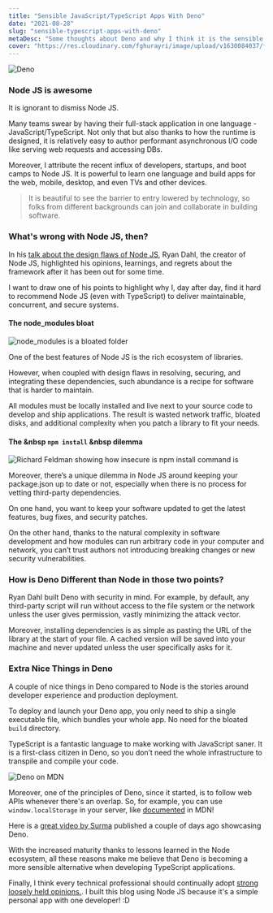 ```yaml
---
title: "Sensible JavaScript/TypeScript Apps With Deno"
date: "2021-08-28"
slug: "sensible-typescript-apps-with-deno"
metaDesc: "Some thoughts about Deno and why I think it is the sensible long-term option when developing apps with TypeScript"
cover: "https://res.cloudinary.com/fghurayri/image/upload/v1630084037/faisal.sh/sensible-typescript-with-deno/deno-logo.png"
---
```


<script context="module">
  export const prerender = true;
</script>

![Deno](https://res.cloudinary.com/fghurayri/image/upload/v1630084037/faisal.sh/sensible-typescript-with-deno/deno-logo.png)


### Node JS is awesome

It is ignorant to dismiss Node JS. 

Many teams swear by having their full-stack application in one language - JavaScript/TypeScript. Not only that but also thanks to how the runtime is designed, it is relatively easy to author performant asynchronous I/O code like serving web requests and accessing DBs.

Moreover, I attribute the recent influx of developers, startups, and boot camps to Node JS. It is powerful to learn one language and build apps for the web, mobile, desktop, and even TVs and other devices.

> It is beautiful to see the barrier to entry lowered by technology, so folks from different backgrounds can join and collaborate in building software.

### What's wrong with Node JS, then?

In his [talk about the design flaws of Node JS](https://www.youtube.com/watch?v=M3BM9TB-8yA), Ryan Dahl, the creator of Node JS, highlighted his opinions, learnings, and regrets about the framework after it has been out for some time.

I want to draw one of his points to highlight why I, day after day, find it hard to recommend Node JS (even with TypeScript) to deliver maintainable, concurrent, and secure systems.

#### The node_modules bloat

![node_modules is a bloated folder](https://res.cloudinary.com/fghurayri/image/upload/v1630099055/faisal.sh/sensible-typescript-with-deno/node-modules.png)

One of the best features of Node JS is the rich ecosystem of libraries. 

However, when coupled with design flaws in resolving, securing, and integrating these dependencies, such abundance is a recipe for software that is harder to maintain.

All modules must be locally installed and live next to your source code to develop and ship applications. The result is wasted network traffic, bloated disks, and additional complexity when you patch a library to fit your needs.

#### The &nbsp `npm install` &nbsp dilemma

![Richard Feldman showing how insecure is npm install command is](https://res.cloudinary.com/fghurayri/image/upload/v1630101562/faisal.sh/sensible-typescript-with-deno/npm-install.png)

Moreover, there’s a unique dilemma in Node JS around keeping your package.json up to date or not, especially when there is no process for vetting third-party dependencies.

On one hand, you want to keep your software updated to get the latest features, bug fixes, and security patches.

On the other hand, thanks to the natural complexity in software development and how modules can run arbitrary code in your computer and network, you can’t trust authors not introducing breaking changes or new security vulnerabilities.

### How is Deno Different than Node in those two points?

Ryan Dahl built Deno with security in mind. For example, by default, any third-party script will run without access to the file system or the network unless the user gives permission, vastly minimizing the attack vector.

Moreover, installing dependencies is as simple as pasting the URL of the library at the start of your file. A cached version will be saved into your machine and never updated unless the user specifically asks for it.

### Extra Nice Things in Deno

A couple of nice things in Deno compared to Node is the stories around developer experience and production deployment.

To deploy and launch your Deno app, you only need to ship a single executable file, which bundles your whole app. No need for the bloated `build` directory.

TypeScript is a fantastic language to make working with JavaScript saner. It is a first-class citizen in Deno, so you don’t need the whole infrastructure to transpile and compile your code.

![Deno on MDN](https://res.cloudinary.com/fghurayri/image/upload/v1630103792/faisal.sh/sensible-typescript-with-deno/mdn.png)

Moreover, one of the principles of Deno, since it started, is to follow web APIs whenever there's an overlap. So, for example, you can use `window.localStorage` in your server, like [documented](https://developer.mozilla.org/en-US/docs/Web/API/Window/localStorage) in MDN!

Here is a [great video by Surma](https://www.youtube.com/watch?v=SYkzk_j3yb0) published a couple of days ago showcasing Deno.

With the increased maturity thanks to lessons learned in the Node ecosystem, all these reasons make me believe that Deno is becoming a more sensible alternative when developing TypeScript applications.

Finally, I think every technical professional should continually adopt [strong loosely held opinions.](https://medium.com/@ameet/strong-opinions-weakly-held-a-framework-for-thinking-6530d417e364). I built this blog using Node JS because it's a simple personal app with one developer! :D 

